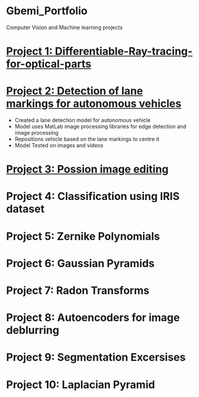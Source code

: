 # Gbemi_Portfolio
Computer Vision and Machine learning projects

# [Project 1: Differentiable-Ray-tracing-for-optical-parts](https://github.com/Gbemi123/Differentiable-Ray-tracing-for-optical-parts)

# [Project 2: Detection of lane markings for autonomous vehicles](https://github.com/Gbemi123/Lane-marking-detection)
- Created a lane detection model for autonomous vehicle
- Model uses MatLab image processing libraries for edge detection and image processing
- Repositions vehicle based on the lane markings to centre it
- Model Tested on images and videos

# [Project 3: Possion image editing](https://github.com/Gbemi123/Poisson-Editing)

# Project 4: Classification using IRIS dataset 

# Project 5: Zernike Polynomials

# Project 6: Gaussian Pyramids

# Project 7: Radon Transforms

# Project 8: Autoencoders for image deblurring 

# Project 9: Segmentation Excersises

# Project 10: Laplacian Pyramid


